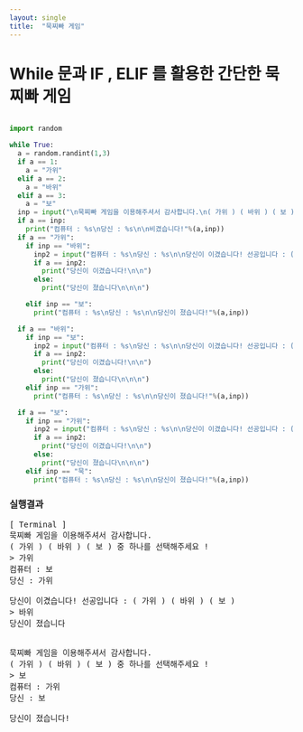 ```yaml
---
layout: single
title:  "묵찌빠 게임"
---
```


# While 문과 IF , ELIF 를 활용한 간단한 묵찌빠 게임

```python

import random

while True:
  a = random.randint(1,3)
  if a == 1:
    a = "가위"
  elif a == 2:
    a = "바위"
  elif a == 3:
    a = "보"
  inp = input("\n묵찌빠 게임을 이용해주셔서 감사합니다.\n( 가위 ) ( 바위 ) ( 보 ) 중 하나를 선택해주세요 ! \n> ")
  if a == inp:
    print("컴퓨터 : %s\n당신 : %s\n\n비겼습니다!"%(a,inp))
  if a == "가위":
    if inp == "바위":
      inp2 = input("컴퓨터 : %s\n당신 : %s\n\n당신이 이겼습니다! 선공입니다 : ( 가위 ) ( 바위 ) ( 보 )\n> "%(a,inp))
      if a == inp2:
        print("당신이 이겼습니다!\n\n")
      else:
        print("당신이 졌습니다\n\n\n")

    elif inp == "보":
      print("컴퓨터 : %s\n당신 : %s\n\n당신이 졌습니다!"%(a,inp))

  if a == "바위":
    if inp == "보":
      inp2 = input("컴퓨터 : %s\n당신 : %s\n\n당신이 이겼습니다! 선공입니다 : ( 가위 ) ( 바위 ) ( 보 )\n> "%(a,inp))
      if a == inp2:
        print("당신이 이겼습니다!\n\n")
      else:
        print("당신이 졌습니다\n\n\n")
    elif inp == "가위":
      print("컴퓨터 : %s\n당신 : %s\n\n당신이 졌습니다!"%(a,inp))

  if a == "보":
    if inp == "가위":
      inp2 = input("컴퓨터 : %s\n당신 : %s\n\n당신이 이겼습니다! 선공입니다 : ( 가위 ) ( 바위 ) ( 보 )\n> "%(a,inp))
      if a == inp2:
        print("당신이 이겼습니다!\n\n")
      else:
        print("당신이 졌습니다\n\n\n")
    elif inp == "묵":
      print("컴퓨터 : %s\n당신 : %s\n\n당신이 졌습니다!"%(a,inp))

```

### 실행결과

<pre>
[ Terminal ]
묵찌빠 게임을 이용해주셔서 감사합니다.
( 가위 ) ( 바위 ) ( 보 ) 중 하나를 선택해주세요 !
> 가위
컴퓨터 : 보
당신 : 가위

당신이 이겼습니다! 선공입니다 : ( 가위 ) ( 바위 ) ( 보 )
> 바위
당신이 졌습니다


묵찌빠 게임을 이용해주셔서 감사합니다.
( 가위 ) ( 바위 ) ( 보 ) 중 하나를 선택해주세요 ! 
> 보
컴퓨터 : 가위
당신 : 보

당신이 졌습니다!
</pre>
